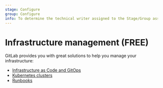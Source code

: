 ```yaml
---
stage: Configure
group: Configure
info: To determine the technical writer assigned to the Stage/Group associated with this page, see https://about.gitlab.com/handbook/engineering/ux/technical-writing/#assignments
---
```


# Infrastructure management **(FREE)**

GitLab provides you with great solutions to help you manage your
infrastructure:

- [Infrastructure as Code and GitOps](iac/index.md)
- [Kubernetes clusters](../project/clusters/index.md)
- [Runbooks](../project/clusters/runbooks/index.md)
